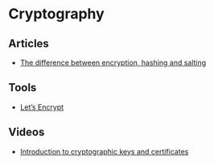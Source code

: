 # Cryptography

## Articles

- [The difference between encryption, hashing and salting](https://www.thesslstore.com/blog/difference-encryption-hashing-salting/)

## Tools

- [Let’s Encrypt](https://letsencrypt.org/)

## Videos

- [Introduction to cryptographic keys and certificates](https://www.youtube.com/watch?v=q9vu6_2r0o4)
